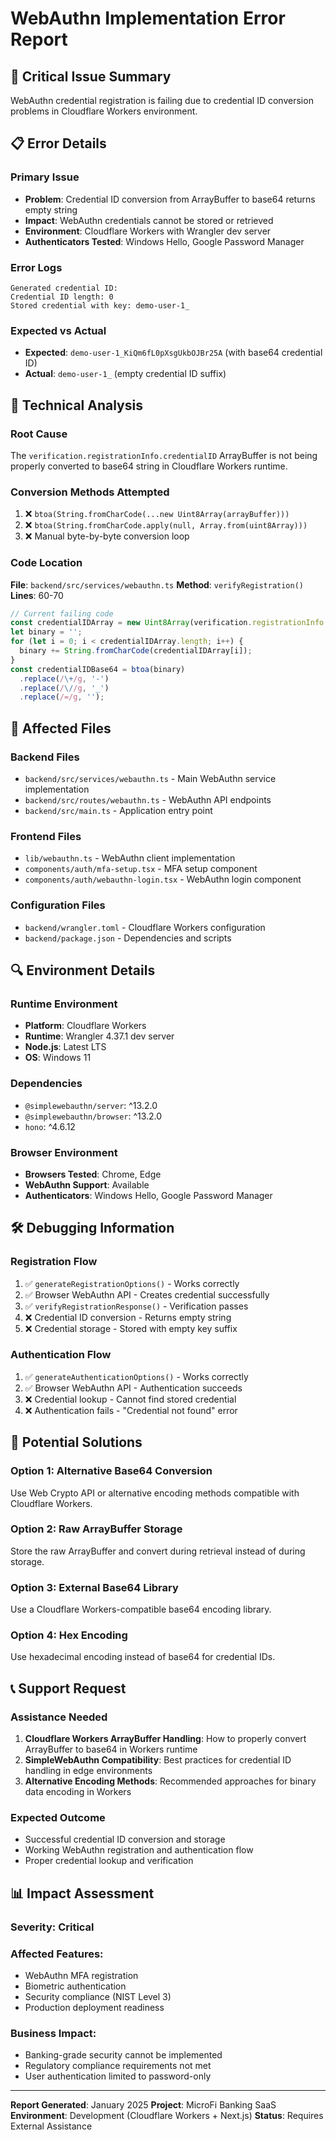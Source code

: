 # WebAuthn Implementation Error Report

## 🚨 **Critical Issue Summary**
WebAuthn credential registration is failing due to credential ID conversion problems in Cloudflare Workers environment.

## 📋 **Error Details**

### **Primary Issue**
- **Problem**: Credential ID conversion from ArrayBuffer to base64 returns empty string
- **Impact**: WebAuthn credentials cannot be stored or retrieved
- **Environment**: Cloudflare Workers with Wrangler dev server
- **Authenticators Tested**: Windows Hello, Google Password Manager

### **Error Logs**
```
Generated credential ID: 
Credential ID length: 0
Stored credential with key: demo-user-1_
```

### **Expected vs Actual**
- **Expected**: `demo-user-1_KiQm6fL0pXsgUkbOJBr25A` (with base64 credential ID)
- **Actual**: `demo-user-1_` (empty credential ID suffix)

## 🔧 **Technical Analysis**

### **Root Cause**
The `verification.registrationInfo.credentialID` ArrayBuffer is not being properly converted to base64 string in Cloudflare Workers runtime.

### **Conversion Methods Attempted**
1. ❌ `btoa(String.fromCharCode(...new Uint8Array(arrayBuffer)))`
2. ❌ `btoa(String.fromCharCode.apply(null, Array.from(uint8Array)))`
3. ❌ Manual byte-by-byte conversion loop

### **Code Location**
**File**: `backend/src/services/webauthn.ts`
**Method**: `verifyRegistration()`
**Lines**: 60-70

```typescript
// Current failing code
const credentialIDArray = new Uint8Array(verification.registrationInfo.credentialID);
let binary = '';
for (let i = 0; i < credentialIDArray.length; i++) {
  binary += String.fromCharCode(credentialIDArray[i]);
}
const credentialIDBase64 = btoa(binary)
  .replace(/\+/g, '-')
  .replace(/\//g, '_')
  .replace(/=/g, '');
```

## 📁 **Affected Files**

### **Backend Files**
- `backend/src/services/webauthn.ts` - Main WebAuthn service implementation
- `backend/src/routes/webauthn.ts` - WebAuthn API endpoints
- `backend/src/main.ts` - Application entry point

### **Frontend Files**
- `lib/webauthn.ts` - WebAuthn client implementation
- `components/auth/mfa-setup.tsx` - MFA setup component
- `components/auth/webauthn-login.tsx` - WebAuthn login component

### **Configuration Files**
- `backend/wrangler.toml` - Cloudflare Workers configuration
- `backend/package.json` - Dependencies and scripts

## 🔍 **Environment Details**

### **Runtime Environment**
- **Platform**: Cloudflare Workers
- **Runtime**: Wrangler 4.37.1 dev server
- **Node.js**: Latest LTS
- **OS**: Windows 11

### **Dependencies**
- `@simplewebauthn/server`: ^13.2.0
- `@simplewebauthn/browser`: ^13.2.0
- `hono`: ^4.6.12

### **Browser Environment**
- **Browsers Tested**: Chrome, Edge
- **WebAuthn Support**: Available
- **Authenticators**: Windows Hello, Google Password Manager

## 🛠️ **Debugging Information**

### **Registration Flow**
1. ✅ `generateRegistrationOptions()` - Works correctly
2. ✅ Browser WebAuthn API - Creates credential successfully
3. ✅ `verifyRegistrationResponse()` - Verification passes
4. ❌ Credential ID conversion - Returns empty string
5. ❌ Credential storage - Stored with empty key suffix

### **Authentication Flow**
1. ✅ `generateAuthenticationOptions()` - Works correctly
2. ✅ Browser WebAuthn API - Authentication succeeds
3. ❌ Credential lookup - Cannot find stored credential
4. ❌ Authentication fails - "Credential not found" error

## 🎯 **Potential Solutions**

### **Option 1: Alternative Base64 Conversion**
Use Web Crypto API or alternative encoding methods compatible with Cloudflare Workers.

### **Option 2: Raw ArrayBuffer Storage**
Store the raw ArrayBuffer and convert during retrieval instead of during storage.

### **Option 3: External Base64 Library**
Use a Cloudflare Workers-compatible base64 encoding library.

### **Option 4: Hex Encoding**
Use hexadecimal encoding instead of base64 for credential IDs.

## 📞 **Support Request**

### **Assistance Needed**
1. **Cloudflare Workers ArrayBuffer Handling**: How to properly convert ArrayBuffer to base64 in Workers runtime
2. **SimpleWebAuthn Compatibility**: Best practices for credential ID handling in edge environments
3. **Alternative Encoding Methods**: Recommended approaches for binary data encoding in Workers

### **Expected Outcome**
- Successful credential ID conversion and storage
- Working WebAuthn registration and authentication flow
- Proper credential lookup and verification

## 📊 **Impact Assessment**

### **Severity**: Critical
### **Affected Features**:
- WebAuthn MFA registration
- Biometric authentication
- Security compliance (NIST Level 3)
- Production deployment readiness

### **Business Impact**:
- Banking-grade security cannot be implemented
- Regulatory compliance requirements not met
- User authentication limited to password-only

---

**Report Generated**: January 2025
**Project**: MicroFi Banking SaaS
**Environment**: Development (Cloudflare Workers + Next.js)
**Status**: Requires External Assistance